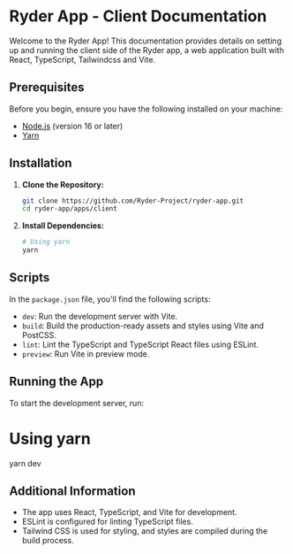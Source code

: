 # Ryder App - Client Documentation

Welcome to the Ryder App! This documentation provides details on setting up and running the client side of the Ryder app, a web application built with React, TypeScript, Tailwindcss and Vite.

## Prerequisites

Before you begin, ensure you have the following installed on your machine:

- [Node.js](https://nodejs.org/) (version 16 or later)
- [Yarn](https://yarnpkg.com/)

## Installation

1. **Clone the Repository:**

    ```bash
    git clone https://github.com/Ryder-Project/ryder-app.git
    cd ryder-app/apps/client
    ```

2. **Install Dependencies:**

    ```bash
    # Using yarn
    yarn
    ```

## Scripts

In the `package.json` file, you'll find the following scripts:

- `dev`: Run the development server with Vite.
- `build`: Build the production-ready assets and styles using Vite and PostCSS.
- `lint`: Lint the TypeScript and TypeScript React files using ESLint.
- `preview`: Run Vite in preview mode.


## Running the App
To start the development server, run:
# Using yarn
yarn dev

## Additional Information

- The app uses React, TypeScript, and Vite for development.
- ESLint is configured for linting TypeScript files.
- Tailwind CSS is used for styling, and styles are compiled during the build process.


